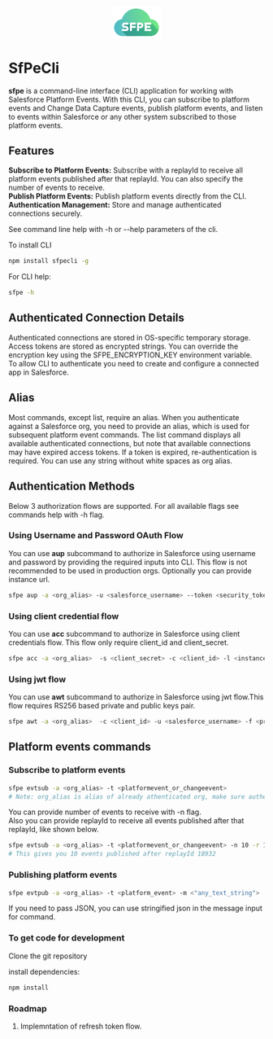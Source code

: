 <p align="center">
  <img src="./assets/sfpeclilogo.png" alt="SePe CLI Logo" width="100" >
</p>

# SfPeCli
**sfpe** is a command-line interface (CLI) application for working with Salesforce Platform Events. With this CLI, you can subscribe to platform events and Change Data Capture events, publish platform events, and listen to events within Salesforce or any other system subscribed to those platform events.

## Features
**Subscribe to Platform Events:** Subscribe with a replayId to receive all platform events published after that replayId. You can also specify the number of events to receive.   
**Publish Platform Events:** Publish platform events directly from the CLI.    
**Authentication Management:** Store and manage authenticated connections securely.    

See command line help with -h or --help parameters of the cli.

To install CLI

```bash
npm install sfpecli -g
```

For CLI help:

```bash
sfpe -h
```

## Authenticated Connection Details
Authenticated connections are stored in OS-specific temporary storage. Access tokens are stored as encrypted strings. You can override the encryption key using the SFPE_ENCRYPTION_KEY environment variable.   
To allow CLI to authenticate you need to create and configure a connected app in Salesforce.

## Alias
Most commands, except list, require an alias. When you authenticate against a Salesforce org, you need to provide an alias, which is used for subsequent platform event commands. The list command displays all available authenticated connections, but note that available connections may have expired access tokens. If a token is expired, re-authentication is required. You can use any string without white spaces as org alias.


## Authentication Methods
Below 3 authorization flows are supported. For all available flags see commands help with -h flag.   

### Using Username and Password OAuth Flow
You can use **aup** subcommand to authorize in Salesforce using username and password by providing the required inputs into CLI. This flow is not recommended to be used in production orgs. Optionally you can provide instance url.
```bash
sfpe aup -a <org_alias> -u <salesforce_username> --token <security_token> -p <password>  -s <client_secret> -c <client_id>
```
### Using client credential flow
You can use **acc** subcommand to authorize in Salesforce using client credentials flow. This flow only require client_id and client_secret.
```bash
sfpe acc -a <org_alias>  -s <client_secret> -c <client_id> -l <instance_url>
```
### Using jwt flow
You can use **awt** subcommand to authorize in Salesforce using jwt flow.This flow requires RS256 based private and public keys pair.
```bash
sfpe awt -a <org_alias>  -c <client_id> -u <salesforce_username> -f <private_key_filepath>
```
## Platform events commands

### Subscribe to platform events
```bash
sfpe evtsub -a <org_alias> -t <platformevent_or_changeevent>
# Note: org_alias is alias of already athenticated org, make sure authentication is still valid (valid access_token).
```
You can provide number of events to receive with -n flag.   
Also you can provide replayId to receive all events published after that replayId, like shown below.
```bash
sfpe evtsub -a <org_alias> -t <platformevent_or_changeevent> -n 10 -r 18932
# This gives you 10 events published after replayId 18932
```

### Publishing platform events
```bash
sfpe evtpub -a <org_alias> -t <platform_event> -m <"any_text_string">
```
If you need to pass JSON, you can use stringified json in the message input for command.

### To get code for development
Clone the git repository  

install dependencies:

```bash
npm install
```

### Roadmap
1. Implemntation of refresh token flow.